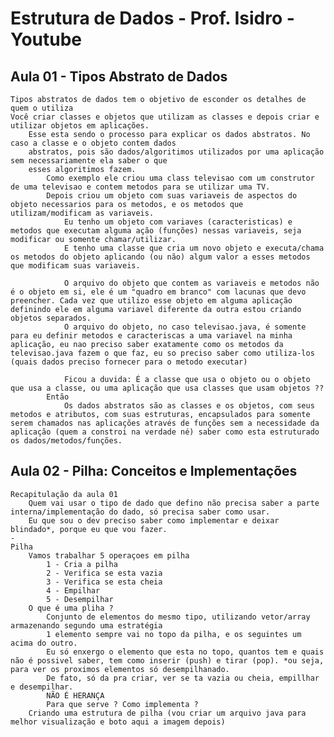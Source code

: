 # Estrutura de Dados - Prof. Isidro - Youtube

## Aula 01 - Tipos Abstrato de Dados 
    Tipos abstratos de dados tem o objetivo de esconder os detalhes de quem o utiliza
    Você criar classes e objetos que utilizam as classes e depois criar e utilizar objetos em aplicações.
        Esse esta sendo o processo para explicar os dados abstratos. No caso a classe e o objeto contem dados
        abstratos, pois são dados/algoritimos utilizados por uma aplicação sem necessariamente ela saber o que 
        esses algoritimos fazem. 
            Como exemplo ele criou uma class televisao com um construtor de uma televisao e contem metodos para se utilizar uma TV.
            Depois criou um objeto com suas variaveis de aspectos do objeto necessarios para os metodos, e os metodos que utilizam/modificam as variaveis. 
                Eu tenho um objeto com variaves (caracteristicas) e metodos que executam alguma ação (funções) nessas variaveis, seja modificar ou somente chamar/utilizar.
                E tenho uma classe que cria um novo objeto e executa/chama os metodos do objeto aplicando (ou não) algum valor a esses metodos que modificam suas variaveis.

                O arquivo do objeto que contem as variaveis e metodos não é o objeto em si, ele é um "quadro em branco" com lacunas que devo preencher. Cada vez que utilizo esse objeto em alguma aplicação definindo ele em alguma variavel diferente da outra estou criando objetos separados. 
                O arquivo do objeto, no caso televisao.java, é somente para eu definir metodos e caracteriscas a uma variavel na minha aplicação, eu nao preciso saber exatamente como os metodos da televisao.java fazem o que faz, eu so preciso saber como utiliza-los (quais dados preciso fornecer para o metodo executar)

                Ficou a duvida: É a classe que usa o objeto ou o objeto que usa a classe, ou uma aplicação que usa classes que usam objetos ?? 
            Então
                Os dados abstratos são as classes e os objetos, com seus metodos e atributos, com suas estruturas, encapsulados para somente serem chamados nas aplicações através de funções sem a necessidade da aplicação (quem a constroi na verdade né) saber como esta estruturado os dados/metodos/funções. 

## Aula 02 - Pilha: Conceitos e Implementações
    Recapitulação da aula 01
        Quem vai usar o tipo de dado que defino não precisa saber a parte interna/implementação do dado, só precisa saber como usar.
        Eu que sou o dev preciso saber como implementar e deixar blindado*, porque eu que vou fazer.
    -
    Pilha
        Vamos trabalhar 5 operaçoes em pilha
            1 - Cria a pilha
            2 - Verifica se esta vazia
            3 - Verifica se esta cheia
            4 - Empilhar
            5 - Desempilhar
        O que é uma pliha ?
            Conjunto de elementos do mesmo tipo, utilizando vetor/array armazenando segundo uma estratégia
            1 elemento sempre vai no topo da pilha, e os seguintes um acima do outro. 
            Eu só enxergo o elemento que esta no topo, quantos tem e quais não é possivel saber, tem como inserir (push) e tirar (pop). *ou seja, para ver os proximos elementos só desempilhanado. 
            De fato, só da pra criar, ver se ta vazia ou cheia, empillhar e desempilhar.
            NÃO É HERANÇA
            Para que serve ? Como implementa ? 
        Criando uma estrutura de pilha (vou criar um arquivo java para melhor visualização e boto aqui a imagem depois)
           


